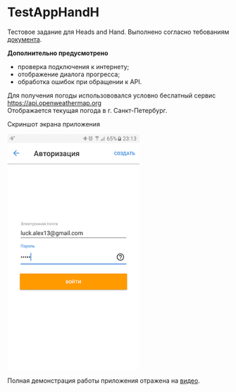 # TestAppHandH
Тестовое задание для Heads and Hand. Выполнено согласно тебованиям [документа](https://docs.google.com/document/d/1E23gmrABfhD6yv1iXRY-dCHGmXr1GGU0fEaipYME4Pw).

**Дополнительно предусмотрено**
- проверка подключения к интернету;
- отображение диалога прогресса;
- обработка ошибок при обращении к API.

Для получения погоды использововался условно беслатный сервис https://api.openweathermap.org </br>Отображается текущая погода в г. Санкт-Петербург.

<p>Скриншот экрана приложения</p> <img src="https://github.com/luck-alex13/TestAppHandH/blob/master/device-screen.png" width="300">

Полная демонстрация работы приложения отражена на [видео](https://drive.google.com/drive/folders/1eRkABBphcVVMnFnjSHkiU57nQtFOB_XQ).
